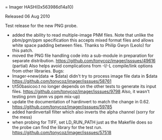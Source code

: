 = Imager HASH(0x563986d14a10)

Released 06 Aug 2010

Test release for the new PNG probe.
- added the ability to read multiple-image PNM files. Note that unlike the pbm/pgm/ppm specification this accepts mixed format files and allows white space padding between files. Thanks to Philip Gwyn (Leolo) for this patch. 
- moved the PNG file handling code into a sub-module in preparation for separate distribution. https://github.com/tonycoz/imager/isssues/49616 (partial) Also helps avoid complications from -I/-L compile/link options from other libraries. Bugs: 
- Imager->new(data => $data) didn't try to process image file data in $data https://github.com/tonycoz/imager/isssues/58761 
- t/t50basicoo.t no longer depends on the other tests to generate its input files. https://github.com/tonycoz/imager/isssues/9798 Also, it wasn't testing pnm (pnm vs ppm mix-up) 
- update the documentation of hardinvert to match the change in 0.62. https://github.com/tonycoz/imager/isssues/59785 
- added hardinvertall filter which also inverts the alpha channel (sorry for the mess) 
- when probing for TIFF, set LD_RUN_PATH just as the Makefile does so the probe can find the library for the test run. https://github.com/tonycoz/imager/isssues/57518